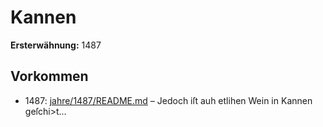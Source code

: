 # Kannen

**Ersterwähnung:** 1487

## Vorkommen
- 1487: [jahre/1487/README.md](../jahre/1487/README.md) – Jedoch iſt auh
etlihen Wein in Kannen geſchi>t...
